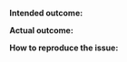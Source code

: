 <!--
  Thanks for filing an issue on Apollo Client!

  Please look at the following checklist to ensure that your issue is actionable.
-->

**Intended outcome:**


**Actual outcome:**


**How to reproduce the issue:**


<!-- 
**Intended outcome:**
What you were trying to accomplish when the bug occurred, and as much code as possible related to the source of the problem.

**Actual outcome:**
A description of what actually happened, including a screenshot or copy-paste of any related error messages, logs, or other output that might be related. Places to look for information include your browser console, server console, and network logs. Please avoid non-specific phrases like “didn’t work” or “broke”.

**How to reproduce the issue:**
Instructions for how the issue can be reproduced by a maintainer or contributor. Be as specific as possible, and only mention what is necessary to reproduce the bug. If possible, try to isolate the exact circumstances in which the bug occurs and avoid speculation over what the cause might be.
-->
